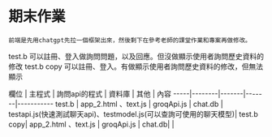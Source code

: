# 期末作業
```
前端是先用chatgpt先拉一個框架出來，然後剩下在參考老師的課堂作業和專案再做修改。
```
test.b 可以註冊、登入做詢問問題，以及回應。但沒做顯示使用者詢問歷史資料的修改
test.b copy 可以註冊、登入。有做顯示使用者詢問歷史資料的修改，但無法顯示

欄位 | 主程式 | 詢問api的程式 | 資料庫 | 其他 | 內容
-----|--------|-------|-------|-----------
test.b | app_2.html 、text.js | groqApi.js | chat.db | testapi.js(快速測試聊天api)、testmodel.js(可以查詢可使用的聊天模型)|
test.b copy| app_2.html 、text.js | groqApi.js | chat.db| |
